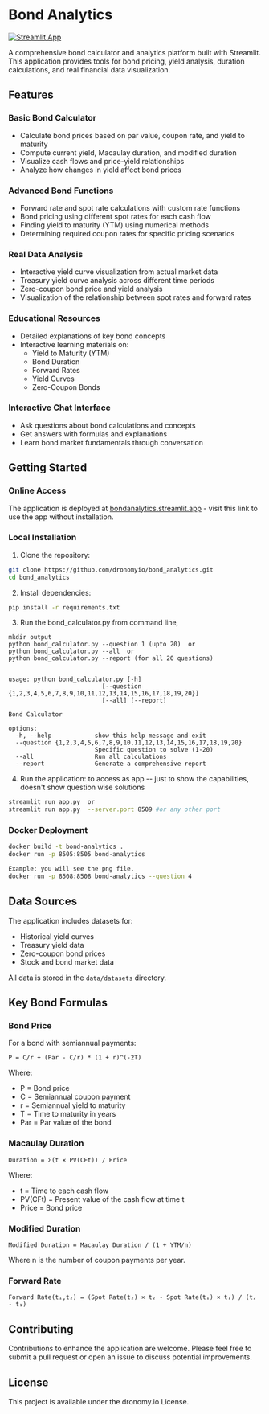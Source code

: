 # Bond Analytics

[![Streamlit App](https://static.streamlit.io/badges/streamlit_badge_black_white.svg)](https://bond-analytics.streamlit.app/)

A comprehensive bond calculator and analytics platform built with Streamlit. This application provides tools for bond pricing, yield analysis, duration calculations, and real financial data visualization.

## Features

### Basic Bond Calculator
- Calculate bond prices based on par value, coupon rate, and yield to maturity
- Compute current yield, Macaulay duration, and modified duration
- Visualize cash flows and price-yield relationships
- Analyze how changes in yield affect bond prices

### Advanced Bond Functions
- Forward rate and spot rate calculations with custom rate functions
- Bond pricing using different spot rates for each cash flow
- Finding yield to maturity (YTM) using numerical methods
- Determining required coupon rates for specific pricing scenarios

### Real Data Analysis
- Interactive yield curve visualization from actual market data
- Treasury yield curve analysis across different time periods
- Zero-coupon bond price and yield analysis
- Visualization of the relationship between spot rates and forward rates

### Educational Resources
- Detailed explanations of key bond concepts
- Interactive learning materials on:
  - Yield to Maturity (YTM)
  - Bond Duration
  - Forward Rates
  - Yield Curves
  - Zero-Coupon Bonds

### Interactive Chat Interface
- Ask questions about bond calculations and concepts
- Get answers with formulas and explanations
- Learn bond market fundamentals through conversation

## Getting Started

### Online Access
The application is deployed at [bondanalytics.streamlit.app](https://bondanalytics.streamlit.app) - visit this link to use the app without installation.

### Local Installation

1. Clone the repository:
```bash
git clone https://github.com/dronomyio/bond_analytics.git
cd bond_analytics
```

2. Install dependencies:
```bash
pip install -r requirements.txt
```

3. Run the bond_calculator.py from command line,
   
```
mkdir output
python bond_calculator.py --question 1 (upto 20)  or
python bond_calculator.py --all  or
python bond_calculator.py --report (for all 20 questions)


usage: python bond_calculator.py [-h]
                          [--question {1,2,3,4,5,6,7,8,9,10,11,12,13,14,15,16,17,18,19,20}]
                          [--all] [--report]

Bond Calculator

options:
  -h, --help            show this help message and exit
  --question {1,2,3,4,5,6,7,8,9,10,11,12,13,14,15,16,17,18,19,20}
                        Specific question to solve (1-20)
  --all                 Run all calculations
  --report              Generate a comprehensive report
```

4. Run the application:  to access as app -- just to show the capabilities, doesn't show question wise solutions
```bash
streamlit run app.py  or
streamlit run app.py  --server.port 8509 #or any other port
```

### Docker Deployment

```bash
docker build -t bond-analytics .
docker run -p 8505:8505 bond-analytics

Example: you will see the png file.
docker run -p 8508:8508 bond-analytics --question 4

```

## Data Sources
The application includes datasets for:
- Historical yield curves
- Treasury yield data
- Zero-coupon bond prices
- Stock and bond market data

All data is stored in the `data/datasets` directory.

## Key Bond Formulas

### Bond Price
For a bond with semiannual payments:
```
P = C/r + (Par - C/r) * (1 + r)^(-2T)
```
Where:
- P = Bond price
- C = Semiannual coupon payment
- r = Semiannual yield to maturity
- T = Time to maturity in years
- Par = Par value of the bond

### Macaulay Duration
```
Duration = Σ(t × PV(CFt)) / Price
```
Where:
- t = Time to each cash flow
- PV(CFt) = Present value of the cash flow at time t
- Price = Bond price

### Modified Duration
```
Modified Duration = Macaulay Duration / (1 + YTM/n)
```
Where n is the number of coupon payments per year.

### Forward Rate
```
Forward Rate(t₁,t₂) = (Spot Rate(t₂) × t₂ - Spot Rate(t₁) × t₁) / (t₂ - t₁)
```

## Contributing
Contributions to enhance the application are welcome. Please feel free to submit a pull request or open an issue to discuss potential improvements.

## License
This project is available under the dronomy.io License.
